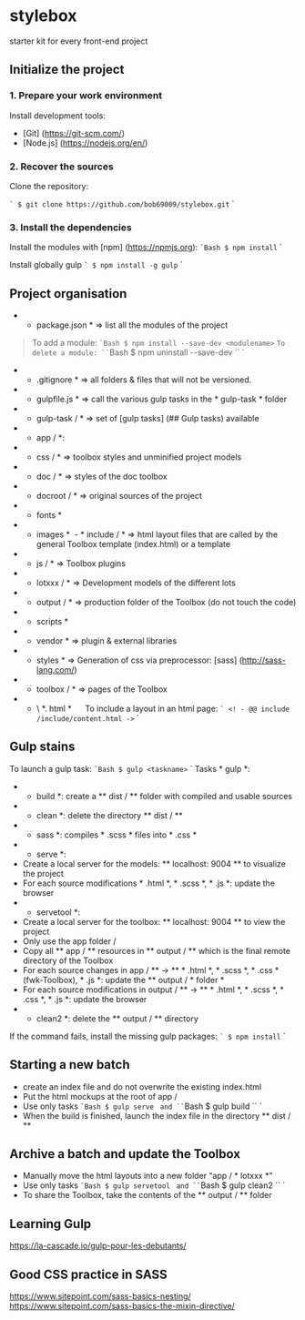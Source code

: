 # stylebox
starter kit for every front-end project


## Initialize the project
### 1. Prepare your work environment
Install development tools:
* [Git] (https://git-scm.com/)
* [Node.js] (https://nodejs.org/en/)
### 2. Recover the sources
Clone the repository:

`` `
$ git clone https://github.com/bob69009/stylebox.git
`` `

### 3. Install the dependencies
Install the modules with [npm] (https://npmjs.org):
`` `Bash
$ npm install
`` `

Install globally gulp
`` `
$ npm install -g gulp
`` `
## Project organisation
- * package.json * => list all the modules of the project
> To add a module:
`` `Bash
$ npm install --save-dev <modulename>
`` `
To delete a module:
`` `Bash
$ npm uninstall --save-dev <modulename>
`` `

- * .gitignore * => all folders & files that will not be versioned.
- * gulpfile.js * => call the various gulp tasks in the * gulp-task * folder
- * gulp-task / * => set of [gulp tasks] (## Gulp tasks) available
- * app / *:
 - * css / * => toolbox styles and unminified project models
 - * doc / * => styles of the doc toolbox
 - * docroot / * => original sources of the project
 - * fonts *
 - * images *
 - * include / * => html layout files that are called by the general Toolbox template (index.html) or a template
 - * js / * => Toolbox plugins
 - * lotxxx / * => Development models of the different lots
 - * output / * => production folder of the Toolbox (do not touch the code)
 - * scripts *
  - * vendor * => plugin & external libraries
 - * styles * => Generation of css via preprocessor: [sass] (http://sass-lang.com/)
 - * toolbox / * => pages of the Toolbox
 - * \ *. html *
    
To include a layout in an html page:
`` `
<! - @@ include /include/content.html ->
`` `

## Gulp stains
To launch a gulp task:
`` `Bash
$ gulp <taskname>
`` `
Tasks * gulp *:
- * build *: create a ** dist / ** folder with compiled and usable sources
- * clean *: delete the directory ** dist / **
- * sass *: compiles * .scss * files into * .css *
- * serve *:
 - Create a local server for the models: ** localhost: 9004 ** to visualize the project
 - For each source modifications * .html *, * .scss *, * .js *: update the browser
- * servetool *:
 - Create a local server for the toolbox: ** localhost: 9004 ** to view the project
 - Only use the app folder /
 - Copy all ** app / ** resources in ** output / ** which is the final remote directory of the Toolbox
 - For each source changes in app / ** -> ** * .html *, * .scss *, * .css * (fwk-Toolbox), * .js *: update the ** output / * folder *
 - For each source modifications in output / ** -> ** * .html *, * .scss *, * .css *, * .js *: update the browser
- * clean2 *: delete the ** output / ** directory

If the command fails, install the missing gulp packages:
`` `
$ npm install
`` `

## Starting a new batch

- create an index file and do not overwrite the existing index.html
- Put the html mockups at the root of app /
- Use only tasks
`` `Bash
$ gulp serve
`` `
 and
`` `Bash
$ gulp build
`` `
- When the build is finished, launch the index file in the directory ** dist / **

## Archive a batch and update the Toolbox

- Manually move the html layouts into a new folder "app / * lotxxx *"
- Use only tasks
`` `Bash
$ gulp servetool
`` `
 and
`` `Bash
$ gulp clean2
`` `
- To share the Toolbox, take the contents of the ** output / ** folder

## Learning Gulp
https://la-cascade.io/gulp-pour-les-debutants/

## Good CSS practice in SASS
https://www.sitepoint.com/sass-basics-nesting/
https://www.sitepoint.com/sass-basics-the-mixin-directive/
